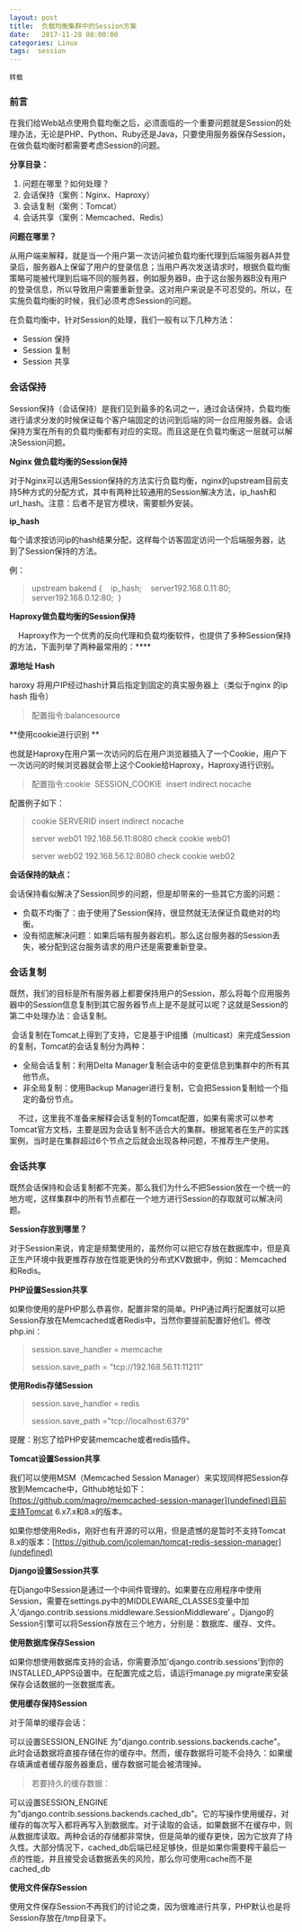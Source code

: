 ```yaml
---
layout: post
title:  负载均衡集群中的Session方案
date:   2017-11-28 08:00:00
categories: Linux 
tags:  session  
---
```


`转载`

### 前言

在我们给Web站点使用负载均衡之后，必须面临的一个重要问题就是Session的处理办法，无论是PHP、Python、Ruby还是Java，只要使用服务器保存Session，在做负载均衡时都需要考虑Session的问题。


**分享目录：**

1. 问题在哪里？如何处理？
2. 会话保持（案例：Nginx、Haproxy）
3. 会话复制（案例：Tomcat）
4. 会话共享（案例：Memcached、Redis）


**问题在哪里？**

从用户端来解释，就是当一个用户第一次访问被负载均衡代理到后端服务器A并登录后，服务器A上保留了用户的登录信息；当用户再次发送请求时，根据负载均衡策略可能被代理到后端不同的服务器，例如服务器B，由于这台服务器B没有用户的登录信息，所以导致用户需要重新登录。这对用户来说是不可忍受的。所以，在实施负载均衡的时候，我们必须考虑Session的问题。

在负载均衡中，针对Session的处理，我们一般有以下几种方法：

- Session 保持
- Session 复制
- Session 共享

### **会话保持**

Session保持（会话保持）是我们见到最多的名词之一，通过会话保持，负载均衡进行请求分发的时候保证每个客户端固定的访问到后端的同一台应用服务器。会话保持方案在所有的负载均衡都有对应的实现。而且这是在负载均衡这一层就可以解决Session问题。

**Nginx 做负载均衡的Session保持**

对于Nginx可以选用Session保持的方法实行负载均衡，nginx的upstream目前支持5种方式的分配方式，其中有两种比较通用的Session解决方法，ip_hash和url_hash。注意：后者不是官方模块，需要额外安装。

**ip_hash**

每个请求按访问ip的hash结果分配，这样每个访客固定访问一个后端服务器，达到了Session保持的方法。

例：

> upstream bakend {
>    ip_hash;
>    server192.168.0.11:80;
>    server192.168.0.12:80;
>  }

**Haproxy做负载均衡的Session保持**

    Haproxy作为一个优秀的反向代理和负载均衡软件，也提供了多种Session保持的方法，下面列举了两种最常用的：****

**源地址 Hash**

haroxy 将用户IP经过hash计算后指定到固定的真实服务器上（类似于nginx 的ip hash 指令）

> 配置指令:balancesource

**使用cookie进行识别 **

也就是Haproxy在用户第一次访问的后在用户浏览器插入了一个Cookie，用户下一次访问的时候浏览器就会带上这个Cookie给Haproxy，Haproxy进行识别。

> 配置指令:cookie  SESSION_COOKIE  insert indirect nocache

配置例子如下：

> cookie SERVERID insert indirect nocache
>
> server web01 192.168.56.11:8080 check cookie web01
>
> server web02 192.168.56.12:8080 check cookie web02

**会话保持的缺点：**

会话保持看似解决了Session同步的问题，但是却带来的一些其它方面的问题：

- 负载不均衡了：由于使用了Session保持，很显然就无法保证负载绝对的均衡。
- 没有彻底解决问题：如果后端有服务器宕机，那么这台服务器的Session丢失，被分配到这台服务请求的用户还是需要重新登录。

### **会话复制**

既然，我们的目标是所有服务器上都要保持用户的Session，那么将每个应用服务器中的Session信息复制到其它服务器节点上是不是就可以呢？这就是Session的第二中处理办法：会话复制。

  会话复制在Tomcat上得到了支持，它是基于IP组播（multicast）来完成Session的复制，Tomcat的会话复制分为两种：

- 全局会话复制：利用Delta Manager复制会话中的变更信息到集群中的所有其他节点。
- 非全局复制：使用Backup Manager进行复制，它会把Session复制给一个指定的备份节点。

    不过，这里我不准备来解释会话复制的Tomcat配置，如果有需求可以参考Tomcat官方文档，主要是因为会话复制不适合大的集群。根据笔者在生产的实践案例，当时是在集群超过6个节点之后就会出现各种问题，不推荐生产使用。

### **会话共享**

既然会话保持和会话复制都不完美，那么我们为什么不把Session放在一个统一的地方呢，这样集群中的所有节点都在一个地方进行Session的存取就可以解决问题。

**Session存放到哪里？**

对于Session来说，肯定是频繁使用的，虽然你可以把它存放在数据库中，但是真正生产环境中我更推荐存放在性能更快的分布式KV数据中，例如：Memcached和Redis。


**PHP设置Session共享**

如果你使用的是PHP那么恭喜你，配置非常的简单。PHP通过两行配置就可以把Session存放在Memcached或者Redis中，当然你要提前配置好他们。修改php.ini：

> session.save_handler = memcache
>
> session.save_path = "tcp://192.168.56.11:11211"

**使用Redis存储Session**

> session.save_handler = redis
>
> session.save_path ="tcp://localhost:6379"

提醒：别忘了给PHP安装memcache或者redis插件。

**Tomcat设置Session共享**

我们可以使用MSM（Memcached Session Manager）来实现同样把Session存放到Memcache中，GIthub地址如下：[https://github.com/magro/memcached-session-manager](undefined)目前支持Tomcat 6.x7.x和8.x的版本。

如果你想使用Redis，刚好也有开源的可以用，但是遗憾的是暂时不支持Tomcat 8.x的版本：[https://github.com/jcoleman/tomcat-redis-session-manager](undefined)

**Django设置Session共享**

在Django中Session是通过一个中间件管理的。如果要在应用程序中使用Session，需要在settings.py中的MIDDLEWARE_CLASSES变量中加入’django.contrib.sessions.middleware.SessionMiddleware’ 。Django的Session引擎可以将Session存放在三个地方，分别是：数据库、缓存、文件。

**使用数据库保存Session**

如果你想使用数据库支持的会话，你需要添加'django.contrib.sessions'到你的INSTALLED_APPS设置中。在配置完成之后，请运行manage.py migrate来安装保存会话数据的一张数据库表。

**使用缓存保持Session**

对于简单的缓存会话：

可以设置SESSION_ENGINE 为"django.contrib.sessions.backends.cache"。此时会话数据将直接存储在你的缓存中。然而，缓存数据将可能不会持久：如果缓存填满或者缓存服务器重启，缓存数据可能会被清理掉。

> 若要持久的缓存数据：

可以设置SESSION_ENGINE为"django.contrib.sessions.backends.cached_db"。它的写操作使用缓存，对缓存的每次写入都将再写入到数据库。对于读取的会话，如果数据不在缓存中，则从数据库读取。两种会话的存储都非常快，但是简单的缓存更快，因为它放弃了持久性。大部分情况下，cached_db后端已经足够快，但是如果你需要榨干最后一点的性能，并且接受会话数据丢失的风险，那么你可使用cache而不是cached_db

**使用文件保存Session**

使用文件保存Session不再我们的讨论之类，因为很难进行共享，PHP默认也是将Session存放在/tmp目录下。

